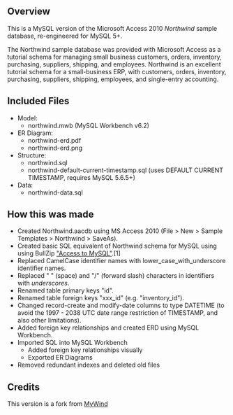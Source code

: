 ## Overview

This is a MySQL version of the Microsoft Access 2010 *Northwind* sample database, re-engineered for MySQL 5+.

The Northwind sample database was provided with Microsoft Access as a tutorial schema for managing small business customers, orders, inventory, purchasing, suppliers, shipping, and employees. Northwind is an excellent tutorial schema for a small-business ERP, with customers, orders, inventory, purchasing, suppliers, shipping, employees, and single-entry accounting.

## Included Files

* Model:
    * northwind.mwb (MySQL Workbench v6.2)
* ER Diagram:
    * northwind-erd.pdf
    * northwind-erd.png
* Structure:
    * northwind.sql
    * northwind-default-current-timestamp.sql (uses DEFAULT CURRENT TIMESTAMP, requires MySQL 5.6.5+)
* Data:
    * northwind-data.sql

## How this was made

* Created Northwind.aacdb using MS Access 2010 (File > New > Sample Templates > Northwind > SaveAs).
* Created basic SQL equivalent of Northwind schema for MySQL using using BullZip ["Access to MySQL"](http://www.bullzip.com).[1]
* Replaced CamelCase identifier names with lower_case_with_underscore identifier names.
* Replaced " " (space) and "/" (forward slash) characters in identifiers with _underscores_.
* Renamed table primary keys "id".
* Renamed table foreign keys "xxx_id" (e.g. "inventory_id").
* Changed record-create and modify-date columns to type DATETIME (to avoid the 1997 - 2038 UTC date range restriction of TIMESTAMP, and also other limitations).
* Added foreign key relationships and created ERD using MySQL Workbench.
* Imported SQL into MySQL Workbench
    * Added foreign key relationships visually
    * Exported ER Diagrams
* Removed redundant indexes and deleted old files

## Credits

This version is a fork from [MyWind](https://github.com/dalers/mywind)